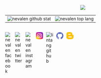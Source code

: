 <!--- <center><img src="https://raw.githubusercontent.com/LintangWisesa/LintangWisesa/master/trex.gif" width="100%"/><center>--->
<p align='center'><img src="https://media1.tenor.com/images/505ddb5e0b0e8c3e96b66e1469ef47c1/tenor.gif?itemid=4903969"/> </p>

|||
|---|---|
|![nevalen github stat](https://github-readme-stats.vercel.app/api?username=nevalenaginda&show_icons=true&hide_border=true&theme=vue)|![nevalen top lang](https://github-readme-stats.vercel.app/api/top-langs/?username=nevalenaginda&layout=compact&hide_border=true&theme=vue)| 

<br>

<a href="https://web.facebook.com/nevalen.aginda/">
  <img align="left" style="margin-right:10px" alt="nevalen facebook" width="22px" src="https://camo.githubusercontent.com/a461898d72dd9f4c8c526dfcca9dfdc8a8c69605/68747470733a2f2f75706c6f61642e77696b696d656469612e6f72672f77696b6970656469612f636f6d6d6f6e732f7468756d622f352f35312f46616365626f6f6b5f665f6c6f676f5f253238323031392532392e7376672f3130323470782d46616365626f6f6b5f665f6c6f676f5f253238323031392532392e7376672e706e67" />
</a>

<a href="https://twitter.com/_synchron/">
  <img style="margin-right:10px" align="left" alt="nevalen twitter" width="24px" src="https://camo.githubusercontent.com/b6943877f3d8a1269974b9f820388403ee2b1978/68747470733a2f2f332e62702e626c6f6773706f742e636f6d2f2d4e786f754d6d7a32624f592f54385f61633937636573492f41414141414141414767302f65337659315f62646e62452f73313630302f547769747465722b6c6f676f2b323031322e706e67" />
</a>

<a href="https://linkedin.com/in/nevalen-aginda-prasetyo-57ba3a120">
  <img style="margin-right:10px" align="left" alt="nevalen instagram" width="24px" src="https://camo.githubusercontent.com/0d70d8c72e2f45755511d6799489dc49d0e325f0/68747470733a2f2f692e70696e696d672e636f6d2f6f726967696e616c732f63652f30392f33632f63653039336337323134616433353762623636356366643266363661386236622e706e67"/>
</a>

<a href="https://www.instagram.com/nevalen_aginda/">
  <img style="margin-right:10px" align="left" alt="lintang github" width="23px" src="https://raw.githubusercontent.com/nevalenaginda/NevalenAginda/main/instagram.png"/>
</a>

<a href="https://github.com/nevalenaginda">
  <img style="margin-right:10px" align="left" alt="lintang github" width="23px" src="https://camo.githubusercontent.com/11406e7ae7d4716fcc586cddf450451576d71bef/68747470733a2f2f696d6167652e666c617469636f6e2e636f6d2f69636f6e732f7376672f32352f32353233312e737667" />
</a>

<a href="https://nevalenaginda.github.io/">
  <img style="margin-right:10px" align="left" alt="lintang github" width="23px" src="https://raw.githubusercontent.com/nevalenaginda/NevalenAginda/main/github.png" />
</a>

<a href="https://lenmylifes.blogspot.com/">
  <img style="margin-right:10px" align="left" alt="lintang github" width="23px" src="https://raw.githubusercontent.com/nevalenaginda/NevalenAginda/main/blogger.png" />
</a>
